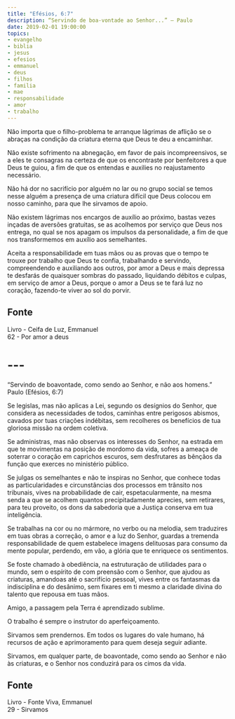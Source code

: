 ```yaml
---
title: "Efésios, 6:7"
description: “Servindo de boa-vontade ao Senhor...” – Paulo
date: 2019-02-01 19:00:00
topics: 
- evangelho
- biblia
- jesus
- efesios
- emmanuel
- deus
- filhos
- familia
- mae
- responsabilidade
- amor
- trabalho
---
```


Não importa que o filho-problema te arranque lágrimas de aflição se o abraças na
condição da criatura eterna que Deus te deu a encaminhar.

Não existe sofrimento na abnegação, em favor de pais incompreensivos, se a eles
te consagras na certeza de que os encontraste por benfeitores a que Deus te
guiou, a fim de que os entendas e auxilies no reajustamento necessário.

Não há dor no sacrifício por alguém no lar ou no grupo social se temos nesse
alguém a presença de uma criatura difícil que Deus colocou em nosso caminho,
para que lhe sirvamos de apoio.

Não existem lágrimas nos encargos de auxílio ao próximo, bastas vezes inçadas de
aversões gratuitas, se as acolhemos por serviço que Deus nos entrega, no qual se
nos apagam os impulsos da personalidade, a fim de que nos transformemos em
auxílio aos semelhantes.

Aceita a responsabilidade em tuas mãos ou as provas que o tempo te trouxe por
trabalho que Deus te confia, trabalhando e servindo, compreendendo e auxiliando
aos outros, por amor a Deus e mais depressa te desfarás de quaisquer sombras do
passado, liquidando débitos e culpas, em serviço de amor a Deus, porque o amor a
Deus se te fará luz no coração, fazendo-te viver ao sol do porvir.

## Fonte
Livro - Ceifa de Luz, Emmanuel  
62 - Por amor a deus

# ---

“Servindo de boa­vontade, como sendo ao Senhor, e não
aos homens.”
Paulo (Efésios, 6:7)

Se legislas, mas não aplicas a Lei, segundo os desígnios do Senhor, que
considera as necessidades de todos, caminhas entre perigosos abismos, cavados por
tuas criações indébitas, sem recolheres os benefícios de tua gloriosa missão na
ordem coletiva.

Se administras, mas não observas os interesses do Senhor, na estrada em
que te movimentas na posição de mordomo da vida, sofres a ameaça de soterrar o
coração em caprichos escuros, sem desfrutares as bênçãos da função que exerces no
ministério público.

Se julgas os semelhantes e não te inspiras no Senhor, que conhece todas as
particularidades e circunstâncias dos processos em trânsito nos tribunais, vives na
probabilidade de cair, espetacularmente, na mesma senda a que se acolhem quantos
precipitadamente aprecies, sem retirares, para teu proveito, os dons da sabedoria que
a Justiça conserva em tua inteligência.

Se trabalhas na cor ou no mármore, no verbo ou na melodia, sem traduzires
em tuas obras a correção, o amor e a luz do Senhor, guardas a tremenda
responsabilidade de quem estabelece imagens delituosas para consumo da mente
popular, perdendo, em vão, a glória que te enriquece os sentimentos.

Se foste chamado à obediência, na estruturação de utilidades para o mundo,
sem o espírito de com­ preensão com o Senhor, que ajudou as criaturas, amando­as
até o sacrifício pessoal, vives entre os fantasmas da indisciplina e do desânimo, sem
fixares em ti mesmo a claridade divina do talento que repousa em tuas mãos.

Amigo, a passagem pela Terra é aprendizado sublime.

O trabalho é sempre o instrutor do aperfeiçoamento.

Sirvamos sem prender­nos. Em todos os lugares do vale humano, há
recursos de ação e aprimoramento para quem deseja seguir adiante.

Sirvamos, em qualquer parte, de boa­vontade, como sendo ao Senhor e não
às criaturas, e o Senhor nos conduzirá para os cimos da vida.

## Fonte
Livro - Fonte Viva, Emmanuel  
29 - Sirvamos
